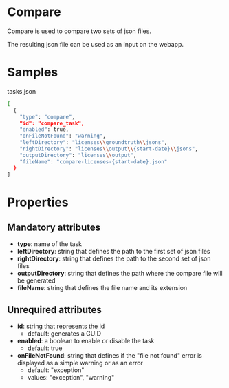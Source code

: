 # Compare

Compare is used to compare two sets of json files.

The resulting json file can be used as an input on the webapp. 

# Samples

tasks.json 
```sh
[
  {
    "type": "compare",
    "id": "compare_task",
    "enabled": true,
    "onFileNotFound": "warning",
    "leftDirectory": "licenses\\groundtruth\\jsons",
    "rightDirectory": "licenses\\output\\{start-date}\\jsons",
    "outputDirectory": "licenses\\output",
    "fileName": "compare-licenses-{start-date}.json"
  }
] 
```


# Properties

## Mandatory attributes
- **type**: name of the task
- **leftDirectory**: string that defines the path to the first set of json files
- **rightDirectory**: string that defines the path to the second set of json files
- **outputDirectory**: string that defines the path where the compare file will be generated
- **fileName**: string that defines the file name and its extension

## Unrequired attributes
- **id**: string that represents the id
    - default: generates a GUID
- **enabled**: a boolean to enable or disable the task
    - default: true
- **onFileNotFound**: string that defines if the "file not found" error is displayed as a simple warning or as an error
    - default: "exception"
    - values: "exception", "warning"